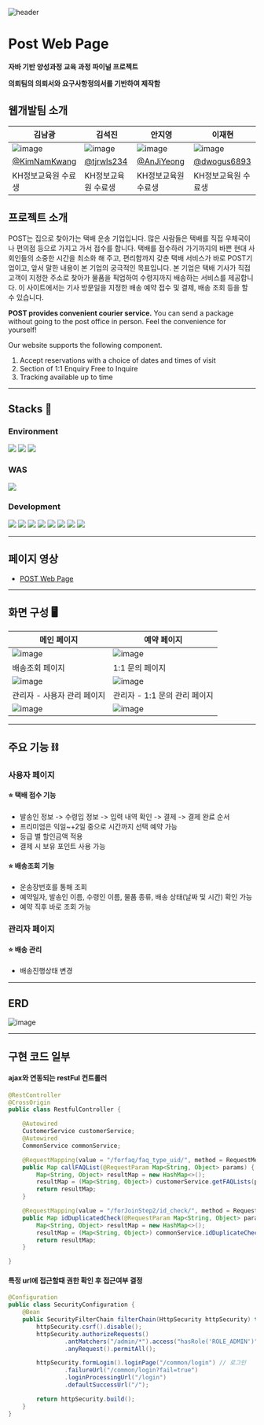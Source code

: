 ![header](https://capsule-render.vercel.app/api?type=slice&color=gradient&height=150&section=footer&text=Final%20Project&fontSize=80)

# Post Web Page

**자바 기반 양성과정 교육 과정 파이널 프로젝트**


**의뢰팀의 의뢰서와 요구사항정의서를 기반하여 제작함**


## 웹개발팀 소개

김남광|김석진|안지영|이재현|
---|---|---|---|
![image](https://user-images.githubusercontent.com/109323666/224231375-b0100558-e101-48ae-9712-8f8cefdbd2f1.png)|![image](https://user-images.githubusercontent.com/109323666/224196675-159375e6-2236-4525-a001-8ec009a636ff.png)|![image](https://user-images.githubusercontent.com/109323666/224196718-2b698f59-275a-476e-b8ae-747b5865e7db.png)|![image](https://user-images.githubusercontent.com/109323666/224196742-2d7e3d91-3c43-4b2b-83e2-b0823fe991fe.png)|
[@KimNamKwang](https://github.com/KimNamKwang)|[@tjrwls234](https://github.com/tjrwls234)|[@AnJiYeong](https://github.com/AnJiYeong)|[@dwogus6893](https://github.com/dwogus6893)|
KH정보교육원 수료생|KH정보교육원 수료생|KH정보교육원 수료생|KH정보교육원 수료생|


## 프로젝트 소개

POST는 집으로 찾아가는 택배 운송 기업입니다. 많은 사람들은 택배를 직접 우체국이나 편의점 등으로 가지고 가서 접수를 합니다. 택배를 접수하러 가기까지의 바쁜 현대 사회인들의 소중한 시간을 최소화 해 주고, 편리함까지 갖춘 택배 서비스가 바로 POST기업이고, 앞서 말한 내용이 본 기업의 궁극적인 목표입니다. 본 기업은 택배 기사가 직접 고객이 지정한 주소로 찾아가 물품을 픽업하여 수령지까지 배송하는 서비스를 제공합니다. 이 사이트에서는 기사 방문일을 지정한 배송 예약 접수 및 결제, 배송 조회 등을 할 수 있습니다.

**POST provides convenient courier service.**
You can send a package without going to the post office in person. Feel the convenience for yourself!

Our website supports the following component.

1. Accept reservations with a choice of dates and times of visit
2. Section of 1:1 Enquiry Free to Inquire
3. Tracking available up to time


---


## Stacks 🔧

### Environment

<img src="https://img.shields.io/badge/Visual%20Studio%20Code-007ACC?style=for-the-badge&logo=Visual%20Studio%20Code&logoColor=white"> <img src="https://img.shields.io/badge/Git-F05032?style=for-the-badge&logo=Git&logoColor=white"> <img src="https://img.shields.io/badge/GitHub-181717?style=for-the-badge&logo=GitHub&logoColor=white">

### WAS

<img src="https://img.shields.io/badge/Apache%20Tomcat-F8DC75?style=for-the-badge&logo=Apache%20Tomcat&logoColor=black">

### Development

<img src="https://img.shields.io/badge/JAVA-007396?style=for-the-badge&logo=java&logoColor=white"> <img src="https://img.shields.io/badge/MySQL-4479A1?style=for-the-badge&logo=MySQL&logoColor=white"> <img src="https://img.shields.io/badge/JavaScript-F7DF1E?style=for-the-badge&logo=JavaScript&logoColor=black"> <img src="https://img.shields.io/badge/Spring%20Boot-6DB33F?style=for-the-badge&logo=Spring%20Boot&logoColor=white"> <img src="https://img.shields.io/badge/jQuery-0769AD?style=for-the-badge&logo=jQuery&logoColor=white"> <img src="https://img.shields.io/badge/HTML-E34F26?style=for-the-badge&logo=HTML5&logoColor=white"> <img src="https://img.shields.io/badge/CSS-1572B6?style=for-the-badge&logo=CSS3&logoColor=white"> <img src="https://img.shields.io/badge/Bootstrap-7952B3?style=for-the-badge&logo=Bootstrap&logoColor=white">


---


## 페이지 영상

- [POST Web Page](https://www.youtube.com/watch?v=SDOiq77q_7Q)


---


## 화면 구성 🖥

| 메인 페이지                                                                                                      | 예약 페이지                                                                                                      |
| ---------------------------------------------------------------------------------------------------------------- | ---------------------------------------------------------------------------------------------------------------- |
| ![image](https://user-images.githubusercontent.com/109323666/224203281-2acf75cd-d972-415d-97ac-4f85631e039d.png) | ![image](https://user-images.githubusercontent.com/109323666/224203983-d9db226b-4b01-4439-95e8-235c00bacdb8.png) |
| 배송조회 페이지                                                                                                  | 1:1 문의 페이지                                                                                                  |
| ![image](https://user-images.githubusercontent.com/109323666/224204377-d0136d8f-a261-4766-8c3f-02ba3225621c.png) | ![image](https://user-images.githubusercontent.com/109323666/224204676-4f7c984d-d7bb-434c-b1d0-5120fd9ba74d.png) |
| 관리자 - 사용자 관리 페이지                                                                                      | 관리자 - 1:1 문의 관리 페이지                                                                                    |
| ![image](https://user-images.githubusercontent.com/109323666/224205061-30e2b542-f652-4928-afa8-005ca89871ba.png) | ![image](https://user-images.githubusercontent.com/109323666/224205119-92416c7a-98f7-44a9-8555-02686e453e69.png) |


---


## 주요 기능 ⛓️

### 사용자 페이지

#### ⭐ 택배 접수 기능

- 발송인 정보 -> 수령입 정보 -> 입력 내역 확인 -> 결제 -> 결제 완료 순서
- 프리미엄은 익일~+2일 중으로 시간까지 선택 예약 가능
- 등급 별 할인금액 적용
- 결제 시 보유 포인트 사용 가능

#### ⭐ 배송조회 기능

- 운송장번호를 통해 조회
- 예약일자, 발송인 이름, 수령인 이름, 물품 종류, 배송 상태(날짜 및 시간) 확인 가능
- 예약 직후 바로 조회 가능

### 관리자 페이지

#### ⭐ 배송 관리

- 배송진행상태 변경


---


## ERD

![image](https://user-images.githubusercontent.com/109323666/224228867-a110bd5e-14cf-49db-858c-3a3d55c3b838.png)


---


## 구현 코드 일부

#### ajax와 연동되는 restFul 컨트롤러

```java
@RestController
@CrossOrigin
public class RestfulController {

    @Autowired
    CustomerService customerService;
    @Autowired
    CommonService commonService;

    @RequestMapping(value = "/forfaq/faq_type_uid/", method = RequestMethod.GET)
    public Map callFAQList(@RequestParam Map<String, Object> params) {
        Map<String, Object> resultMap = new HashMap<>();
        resultMap = (Map<String, Object>) customerService.getFAQLists(params);
        return resultMap;
    }

    @RequestMapping(value = "/forJoinStep2/id_check/", method = RequestMethod.GET)
    public Map idDuplicatedCheck(@RequestParam Map<String, Object> params) {
        Map<String, Object> resultMap = new HashMap<>();
        resultMap = (Map<String, Object>) commonService.idDuplicateCheck(params);
        return resultMap;
    }

}
```

#### 특정 url에 접근할때 권한 확인 후 접근여부 결정

```JAVA
@Configuration
public class SecurityConfiguration {
    @Bean
    public SecurityFilterChain filterChain(HttpSecurity httpSecurity) throws Exception {
        httpSecurity.csrf().disable();
        httpSecurity.authorizeRequests()
                .antMatchers("/admin/*").access("hasRole('ROLE_ADMIN')")
                .anyRequest().permitAll();

        httpSecurity.formLogin().loginPage("/common/login") // 로그인
                .failureUrl("/common/login?fail=true")
                .loginProcessingUrl("/login")
                .defaultSuccessUrl("/");

        return httpSecurity.build();
    }
}
```
